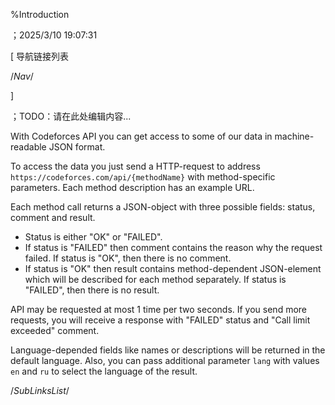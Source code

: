 ﻿
%Introduction

；2025/3/10 19:07:31


[ 导航链接列表

/*Nav*/

]

；TODO：请在此处编辑内容...



With Codeforces API you can get access to some of our data in machine-readable JSON format.

To access the data you just send a HTTP-request to address `https://codeforces.com/api/{methodName}` with method-specific parameters. Each method description has an example URL.

Each method call returns a JSON-object with three possible fields: status, comment and result.

- Status is either "OK" or "FAILED".
- If status is "FAILED" then comment contains the reason why the request failed. If status is "OK", then there is no comment.
- If status is "OK" then result contains method-dependent JSON-element which will be described for each method separately. If status is "FAILED", then there is no result.

API may be requested at most 1 time per two seconds. If you send more requests, you will receive a response with "FAILED" status and "Call limit exceeded" comment.

Language-depended fields like names or descriptions will be returned in the default language. Also, you can pass additional parameter `lang` with values `en` and `ru` to select the language of the result.




/*SubLinksList*/



